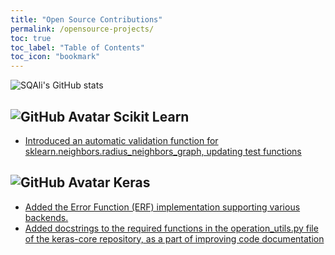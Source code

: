 ```yaml
---
title: "Open Source Contributions"
permalink: /opensource-projects/
toc: true
toc_label: "Table of Contents"
toc_icon: "bookmark"
---
```


![SQAli's GitHub stats](https://github-readme-stats.vercel.app/api?username=sqali&show_icons=true)

## ![GitHub Avatar](https://avatars.githubusercontent.com/u/365630?s=48&v=4) Scikit Learn 

- [Introduced an automatic validation function for sklearn.neighbors.radius_neighbors_graph, updating test functions](https://github.com/scikit-learn/scikit-learn/pull/27245)
 
## ![GitHub Avatar](https://avatars.githubusercontent.com/u/34455048?s=48&v=4) Keras 

- [Added the Error Function (ERF) implementation supporting various backends.](https://github.com/keras-team/keras/pull/18476)
- [Added docstrings to the required functions in the operation_utils.py file of the keras-core repository, as a part of improving code documentation](https://github.com/keras-team/keras-core/pull/514)